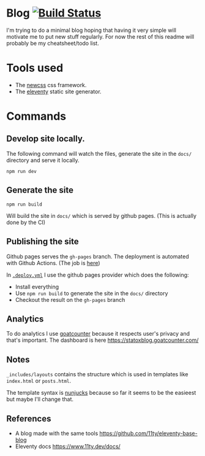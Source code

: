 # Blog [![Build Status](https://github.com/statox/blog/actions/workflows/deploy.yml/badge.svg)](https://github.com/statox/blog/actions/)

I'm trying to do a minimal blog hoping that having it very simple will motivate me to put new stuff regularly.
For now the rest of this readme will probably be my cheatsheet/todo list.

# Tools used

-   The [newcss](https://newcss.net/) css framework.
-   The [eleventy](https://www.11ty.dev/) static site generator.

# Commands

## Develop site locally.

The following command will watch the files, generate the site in the `docs/` directory and serve it locally.

    npm run dev

## Generate the site

    npm run build

Will build the site in `docs/` which is served by github pages. (This is actually done by the CI)

## Publishing the site

Github pages serves the `gh-pages` branch. The deployment is automated with Github Actions. (The job is [here](https://github.com/statox/blog/actions/))

In [`.deploy.yml`](https://github.com/statox/blog/blob/master/.github/workflows/deploy.yml) I use the github pages provider which does the following:

-   Install everything
-   Use `npm run build` to generate the site in the `docs/` directory
-   Checkout the result on the `gh-pages` branch

## Analytics

To do analytics I use [goatcounter](https://www.goatcounter.com/) because it respects user's privacy and that's important.
The dashboard is here https://statoxblog.goatcounter.com/

## Notes

`_includes/layouts` contains the structure which is used in templates like `index.html` or `posts.html`.

The template syntax is [nunjucks](https://www.11ty.dev/docs/languages/nunjucks/) because so far it seems to be the easieest but maybe I'll change that.

## References

-   A blog made with the same tools https://github.com/11ty/eleventy-base-blog
-   Eleventy docs https://www.11ty.dev/docs/

